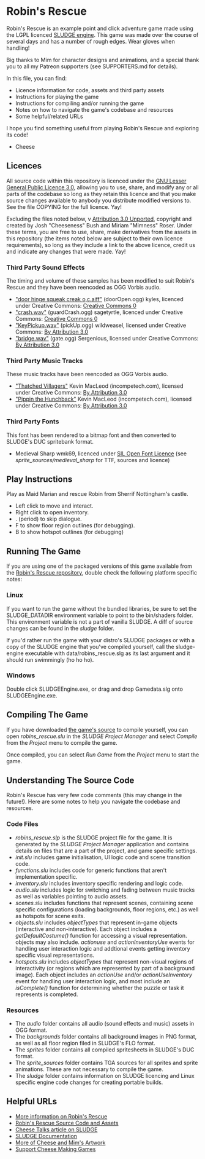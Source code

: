 # Robin's Rescue
Robin's Rescue is an example point and click adventure game made using the LGPL licenced [SLUDGE engine](http://opensludge.github.io/). This game was made over the course of several days and has a number of rough edges. Wear gloves when handling!

Big thanks to Mim for character designs and animations, and a special thank you to all my Patreon supporters (see SUPPORTERS.md for details).

In this file, you can find:

* Licence information for code, assets and third party assets
* Instructions for playing the game
* Instructions for compiling and/or running the game 
* Notes on how to navigate the game's codebase and resources
* Some helpful/related URLs

I hope you find something useful from playing Robin's Rescue and exploring its code!

- Cheese


## Licences
All source code within this repository is licenced under the [GNU Lesser General Public Licence 3.0](http://www.gnu.org/licenses/lgpl.txt), allowing you to use, share, and modify any or all parts of the codebase so long as they retain this licence and that you make source changes available to anybody you distribute modified versions to. See the file COPYING for the full licence. Yay!

Excluding the files noted below, v [Attribution 3.0 Unported](http://creativecommons.org/licenses/by/3.0/), copyright and created by Josh "Cheeseness" Bush and Miriam "Mimness" Roser. Under these terms, you are free to use, share, make derivatives from the assets in this repository (the items noted below are subject to their own licence requirements), so long as they include a link to the above licence, credit us and indicate any changes that were made. Yay!

### Third Party Sound Effects
The timing and volume of these samples has been modified to suit Robin's Rescue and they have been reencoded as OGG Vorbis audio.

* ["door hinge squeak creak o,c.aiff"](http://freesound.org/people/kyles/sounds/51805/) (doorOpen.ogg) kyles, licenced under Creative Commons: [Creative Commons 0](http://creativecommons.org/publicdomain/zero/1.0/)
* ["crash.wav"](http://freesound.org/people/sagetyrtle/sounds/40158/) (guardCrash.ogg) sagetyrtle, licenced under Creative Commons: [Creative Commons 0](http://creativecommons.org/publicdomain/zero/1.0/)
* ["KeyPickup.wav"](http://freesound.org/people/wildweasel/sounds/39026/) (pickUp.ogg) wildweasel, licensed under Creative Commons: [By Attribution 3.0](http://creativecommons.org/licenses/by/3.0/)
* ["bridge.wav"](http://www.freesound.org/people/Sergenious/sounds/55820/) (gate.ogg) Sergenious, licensed under Creative Commons: [By Attribution 3.0](http://creativecommons.org/licenses/by/3.0/)

### Third Party Music Tracks
These music tracks have been reencoded as OGG Vorbis audio.

* ["Thatched Villagers"](http://incompetech.com/music/royalty-free/index.html?isrc=USUAN1100720) Kevin MacLeod (incompetech.com), licensed under Creative Commons: [By Attribution 3.0](http://creativecommons.org/licenses/by/3.0/)
* ["Pippin the Hunchback"](http://incompetech.com/music/royalty-free/index.html?isrc=USUAN1400005) Kevin MacLeod (incompetech.com), licensed under Creative Commons: [By Attribution 3.0](http://creativecommons.org/licenses/by/3.0/)


### Third Party Fonts
This font has been rendered to a bitmap font and then converted to SLUDGE's DUC spritebank format.

* Medieval Sharp wmk69, licenced under [SIL Open Font Licence](http://scripts.sil.org/OFL) (see _sprite_sources/medieval_sharp_ for TTF, sources and licence)

## Play Instructions
Play as Maid Marian and rescue Robin from Sherrif Nottingham's castle.

* Left click to move and interact.
* Right click to open inventory.
* . (period) to skip dialogue.
* F to show floor region outlines (for debugging).
* B to show hotspot outlines (for debugging)


## Running The Game
If you are using one of the packaged versions of this game available from the [Robin's Rescue repository](https://github.com/Cheeseness/robins-rescue/releases), double check the following platform specific notes:

### Linux
If you want to run the game without the bundled libraries, be sure to set the SLUDGE_DATADIR environment variable to point to the bin/shaders folder. This environment variable is not a part of vanilla SLUDGE. A diff of source changes can be found in the _sludge_ folder.

If you'd rather run the game with your distro's SLUDGE packages or with a copy of the SLUDGE engine that you've compiled yourself, call the sludge-engine executable with data/robins_rescue.slg as its last argument and it should run swimmingly (ho ho ho).

### Windows
Double click SLUDGEEngine.exe, or drag and drop Gamedata.slg onto SLUDGEEngine.exe.


## Compiling The Game
If you have downloaded [the game's source](https://github.com/Cheeseness/robins-rescue) to compile yourself, you can open _robins_rescue.slu_ in the _SLUDGE Project Manager_ and select _Compile_ from the _Project_ menu to compile the game.

Once compiled, you can select _Run Game_ from the _Project_ menu to start the game.

## Understanding The Source Code
Robin's Rescue has very few code comments (this may change in the future!). Here are some notes to help you navigate the codebase and resources.

### Code Files

* _robins_rescue.slp_ is the SLUDGE project file for the game. It is generated by the _SLUDGE Project Manager_ application and contains details on files that are a part of the project, and game specific settings.
* _init.slu_ includes game initialisation, UI logic code and scene transition code.
* _functions.slu_ includes code for generic functions that aren't implementation specific.
* _inventory.slu_ includes inventory specific rendering and logic code.
* _audio.slu_ includes logic for switching and fading between music tracks as well as variables pointing to audio assets.
* _scenes.slu_ includes functions that represent scenes, containing scene specific configurations (loading backgrounds, floor regions, etc.) as well as hotspots for scene exits.
* _objects.slu_ includes _objectTypes_ that represent in-game objects (interactive and non-interactive). Each object includes a _getDefaultCostume()_ function for accessing a visual representation. objects may also include. _actionuse_ and _actionInventoryUse_ events for handling user interaction logic and addtional events getting inventory specific visual representations.
* _hotspots.slu_ includes _objectTypes_ that represent non-visual regions of interactivity (or regions which are represented by part of a background image). Each object includes an _actionUse_ and/or _actionUseInventory_ event for handling user interaction logic, and most include an _isComplete()_ function for determining whether the puzzle or task it represents is completed.

### Resources

* The _audio_ folder contains all audio (sound effects and music) assets in OGG format.
* The _backgrounds_ folder contains all background images in PNG format, as well as all floor region filed in SLUDGE's FLO format.
* The _sprites_ folder contains all compiled spritesheets in SLUDGE's DUC format.
* The _sprite_sources_ folder contains TGA sources for all sprites and sprite animations. These are not necessary to compile the game.
* The _sludge_ folder contains information on SLUDGE licencing and Linux specific engine code changes for creating portable builds.


## Helpful URLs
* [More information on Robin's Rescue](http://robinsrescue.twolofbees.com)
* [Robin's Rescue Source Code and Assets](https://github.com/Cheeseness/robins-rescue)
* [Cheese Talks article on SLUDGE](http://cheesetalks.net/sludge.php)
* [SLUDGE Documentation](https://opensludge.github.io/opensludge/doc/SLUDGE_Help.html)
* [More of Cheese and Mim's Artwork](http://twolofbees.com)
* [Support Cheese Making Games](http://patreon.com/cheeseness)
